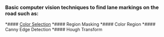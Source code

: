 ### Basic computer vision techniques to find lane markings on the road such as:
*#### [Color Selection](https://github.com/iltertaha/Self-Driving-Car-Studies/tree/master/Computer-Vision-and-Deep-Learning/Color%20Selection)
*#### Region Masking
*#### Color Region
*#### Canny Edge Detection
*#### Hough Transform
